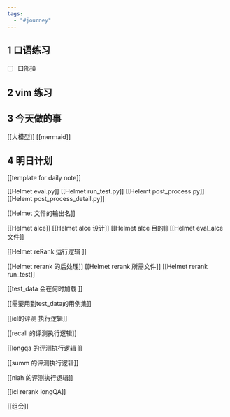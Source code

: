 ```yaml
---
tags:
  - "#journey"
---
```

## 1	口语练习

- [ ] 口部操 

## 2	vim 练习


## 3	今天做的事

[[大模型]]
[[mermaid]]
## 4	明日计划 

[[template for daily note]]

[[Helmet eval.py]]
[[Helmet run_test.py]]
[[Helemt post_process.py]]
[[Helemt post_process_detail.py]]

[[Helmet 文件的输出名]]


[[Helmet alce]]
[[Helmet alce 设计]]
[[Helmet alce 目的]]
[[Helmet eval_alce 文件]]

[[Helmet reRank 运行逻辑 ]]

[[Helmet rerank 的后处理]]
[[Helmet rerank 所需文件]]
[[Helmet rerank run_test]]

[[test_data 会在何时加载 ]]


[[需要用到test_data的用例集]]

[[icl的评测 执行逻辑]]

[[recall 的评测执行逻辑]]

[[longqa 的评测执行逻辑 ]]

[[summ 的评测执行逻辑]]

[[niah 的评测执行逻辑]]

[[icl rerank longQA]]

[[组会]]
